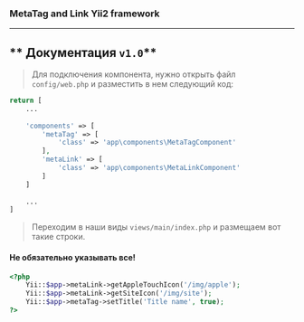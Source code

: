 ### **MetaTag and Link Yii2 framework**
-------------

** Документация `v1.0`**
-------------

>Для подключения компонента, нужно открыть файл `config/web.php` и разместить в нем
следующий код:

```php
return [
    ...
    
    'components' => [
        'metaTag' => [
            'class' => 'app\components\MetaTagComponent'
        ],
        'metaLink' => [
            'class' => 'app\components\MetaLinkComponent'
        ]
    ]
    
    ...
]
```

>Переходим в наши виды `views/main/index.php` и размещаем вот такие строки. 

#### Не обязательно указывать все!

```php
<?php
    Yii::$app->metaLink->getAppleTouchIcon('/img/apple');
    Yii::$app->metaLink->getSiteIcon('/img/site');
    Yii::$app->metaTag->setTitle('Title name', true);
?>
```


